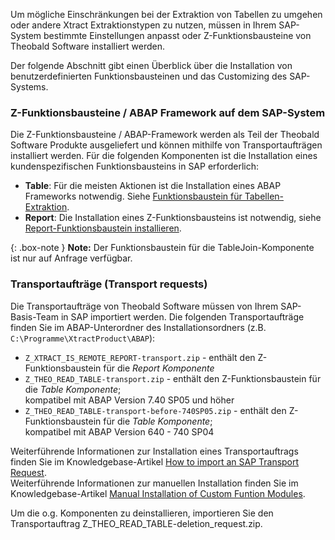 Um mögliche Einschränkungen bei der Extraktion von Tabellen zu umgehen oder andere Xtract Extraktionstypen zu nutzen, 
müssen in Ihrem SAP-System bestimmte Einstellungen anpasst oder Z-Funktionsbausteine von Theobald Software installiert werden.

Der folgende Abschnitt gibt einen Überblick über die Installation von benutzerdefinierten Funktionsbausteinen und das Customizing des SAP-Systems.


### Z-Funktionsbausteine / ABAP Framework auf dem SAP-System

Die Z-Funktionsbausteine / ABAP-Framework werden als Teil der Theobald Software Produkte ausgeliefert und können mithilfe von Transportaufträgen installiert werden.
Für die folgenden Komponenten ist die Installation eines kundenspezifischen Funktionsbausteins in SAP erforderlich:

- **Table**: Für die meisten Aktionen ist die Installation eines ABAP Frameworks notwendig. Siehe [Funktionsbaustein für Tabellen-Extraktion](./sap-customizing/funktionsbaustein-fuer-table-extraktion). 
- **Report**: Die Installation eines Z-Funktionsbausteins ist notwendig, siehe [Report-Funktionsbaustein installieren](./sap-customizing/report-funktionsbaustein-installieren).

{: .box-note }
**Note:** Der Funktionsbaustein für die TableJoin-Komponente ist nur auf Anfrage verfügbar.

### Transportaufträge (Transport requests)
Die Transportaufträge von Theobald Software müssen von Ihrem SAP-Basis-Team in SAP importiert werden.
Die folgenden Transportaufträge finden Sie im ABAP-Unterordner des Installationsordners (z.B. `C:\Programme\XtractProduct\ABAP`):

- `Z_XTRACT_IS_REMOTE_REPORT-transport.zip` - enthält den Z-Funktionsbaustein für die *Report Komponente*
- `Z_THEO_READ_TABLE-transport.zip` - enthält den Z-Funktionsbaustein für die *Table Komponente*; <br>kompatibel mit ABAP Version 7.40 SP05 und höher
- `Z_THEO_READ_TABLE-transport-before-740SP05.zip` - enthält den Z-Funktionsbaustein für die *Table Komponente*; <br> kompatibel mit ABAP Version 640 - 740 SP04 

Weiterführende Informationen zur Installation eines Transportauftrags finden Sie im Knowledgebase-Artikel [How to import an SAP Transport Request](https://kb.theobald-software.com/sap/how-to-import-an-sap-transport-request-with-the-transport-management-system-stms). <br>
Weiterführende Informationen zur manuellen Installation finden Sie im Knowledgebase-Artikel [Manual Installation of Custom Funtion Modules](https://kb.theobald-software.com/sap/custom-function-module-manual-installation).

Um die o.g. Komponenten zu deinstallieren, importieren Sie den Transportauftrag Z_THEO_READ_TABLE-deletion_request.zip.
